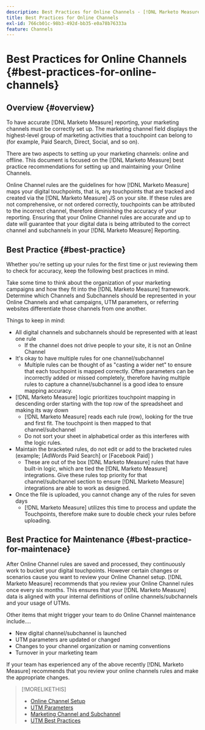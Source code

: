 ```yaml
---
description: Best Practices for Online Channels - [!DNL Marketo Measure]
title: Best Practices for Online Channels
exl-id: 766cb01c-98b3-492d-bb35-e0a78b76333a
feature: Channels
---
```

# Best Practices for Online Channels {#best-practices-for-online-channels}

## Overview {#overview}

To have accurate [!DNL Marketo Measure] reporting, your marketing channels must be correctly set up. The marketing channel field displays the highest-level group of marketing activities that a touchpoint can belong to (for example, Paid Search, Direct, Social, and so on).

There are two aspects to setting up your marketing channels: online and offline. This document is focused on the [!DNL Marketo Measure] best practice recommendations for setting up and maintaining your Online Channels.

Online Channel rules are the guidelines for how [!DNL Marketo Measure] maps your digital touchpoints, that is, any touchpoints that are tracked and created via the [!DNL Marketo Measure] JS on your site. If these rules are not comprehensive, or not ordered correctly, touchpoints can be attributed to the incorrect channel, therefore diminishing the accuracy of your reporting. Ensuring that your Online Channel rules are accurate and up to date will guarantee that your digital data is being attributed to the correct channel and subchannels in your [!DNL Marketo Measure] Reporting.

## Best Practice {#best-practice}

Whether you're setting up your rules for the first time or just reviewing them to check for accuracy, keep the following best practices in mind.

Take some time to think about the organization of your marketing campaigns and how they fit into the [!DNL Marketo Measure] framework. Determine which Channels and Subchannels should be represented in your Online Channels and what campaigns, UTM parameters, or referring websites differentiate those channels from one another.

Things to keep in mind:

* All digital channels and subchannels should be represented with at least one rule
   * If the channel does not drive people to your site, it is not an Online Channel
* It's okay to have multiple rules for one channel/subchannel
   * Multiple rules can be thought of as "casting a wider net" to ensure that each touchpoint is mapped correctly. Often parameters can be incorrectly added or missed completely, therefore having multiple rules to capture a channel/subchannel is a good idea to ensure mapping accuracy.
* [!DNL Marketo Measure] logic prioritizes touchpoint mapping in descending order starting with the top row of the spreadsheet and making its way down
   * [!DNL Marketo Measure] reads each rule (row), looking for the true and first fit. The touchpoint is then mapped to that channel/subchannel
   * Do not sort your sheet in alphabetical order as this interferes with the logic rules.
* Maintain the bracketed rules, do not edit or add to the bracketed rules (example; [AdWords Paid Search] or [Facebook Paid] )
   * These are out of the box [!DNL Marketo Measure] rules that have built-in logic, which are tied the [!DNL Marketo Measure] integrations. Give these rules top priority for that channel/subchannel section to ensure [!DNL Marketo Measure] integrations are able to work as designed.
* Once the file is uploaded, you cannot change any of the rules for seven days
   * [!DNL Marketo Measure] utilizes this time to process and update the Touchpoints, therefore make sure to double check your rules before uploading.

## Best Practice for Maintenance {#best-practice-for-maintenace}

After Online Channel rules are saved and processed, they continuously work to bucket your digital touchpoints. However certain changes or scenarios cause you want to review your Online Channel setup. [!DNL Marketo Measure] recommends that you review your Online Channel rules once every six months. This ensures that your [!DNL Marketo Measure] data is aligned with your internal definitions of online channels/subchannels and your usage of UTMs.

Other items that might trigger your team to do Online Channel maintenance include....

* New digital channel/subchannel is launched
* UTM parameters are updated or changed
* Changes to your channel organization or naming conventions
* Turnover in your marketing team

If your team has experienced any of the above recently [!DNL Marketo Measure] recommends that you review your online channels rules and make the appropriate changes.

>[!MORELIKETHIS]
>
>* [Online Channel Setup](/help/channel-tracking-and-setup/online-channels/online-custom-channel-setup.md)
>* [UTM Parameters](/help/channel-tracking-and-setup/online-channels/utm-parameters.md)
>* [Marketing Channel and Subchannel](/help/channel-tracking-and-setup/online-channels/marketing-channels-and-subchannels.md)
>* [UTM Best Practices](/help/channel-tracking-and-setup/online-channels/best-practices-for-setting-up-utm-parameters.md)
